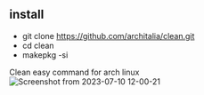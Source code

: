 

## install
* git clone https://github.com/architalia/clean.git
* cd clean
* makepkg -si

Clean easy command for arch linux
![Screenshot from 2023-07-10 12-00-21](https://github.com/ArchItalia/Clean/assets/117321045/284eac38-c3cd-4d18-b144-258f1085702e)
